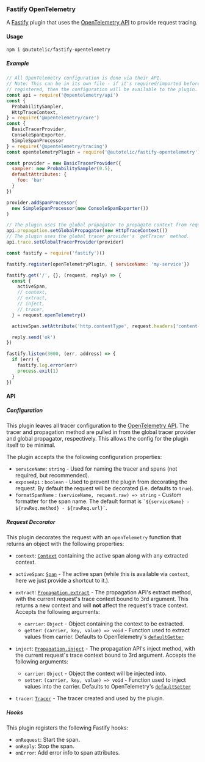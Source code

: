 ### Fastify OpenTelemetry

A [Fastify] plugin that uses the [OpenTelemetry API] to provide request tracing.

#### Usage
```sh
npm i @autotelic/fastify-opentelemetry
```

##### Example

```js
// All OpenTelemetry configuration is done via their API.
// Note: This can be in its own file - if it's required/imported before the plugin is
// registered, then the configuration will be available to the plugin.
const api = require('@opentelemetry/api')
const {
  ProbabilitySampler,
  HttpTraceContext,
} = require('@opentelemetry/core')
const {
  BasicTracerProvider,
  ConsoleSpanExporter,
  SimpleSpanProcessor
} = require('@opentelemetry/tracing')
const opentelemetryPlugin = require('@autotelic/fastify-opentelemetry')

const provider = new BasicTracerProvider({
  sampler: new ProbabilitySampler(0.5),
  defaultAttributes: {
    foo: 'bar'
  }
})

provider.addSpanProcessor(
  new SimpleSpanProcessor(new ConsoleSpanExporter())
)

// The plugin uses the global propagator to propagate context from request headers.
api.propagation.setGlobalPropagator(new HttpTraceContext())
// The plugin uses the global tracer provider's `getTracer` method.
api.trace.setGlobalTracerProvider(provider)

const fastify = require('fastify')()

fastify.register(openTelemetryPlugin, { serviceName: 'my-service'})

fastify.get('/', {}, (request, reply) => {
  const {
    activeSpan,
    // context,
    // extract,
    // inject,
    // tracer,
  } = request.openTelemetry()

  activeSpan.setAttribute('http.contentType', request.headers['content-type'])

  reply.send('ok')
})

fastify.listen(3000, (err, address) => {
  if (err) {
    fastify.log.error(err)
    process.exit(1)
  }
})
```

#### API

##### Configuration

This plugin leaves all tracer configuration to the [OpenTelemetry API]. The tracer and propagation method are pulled in from the global tracer provider and global propagator, respectively. This allows the config for the plugin itself to be minimal.

The plugin accepts the the following configuration properties:
  - `serviceName`: `string` - Used for naming the tracer and spans (not required, but recommended).
  - `exposeApi` : `boolean` - Used to prevent the plugin from decorating the request. By default the request will be decorated (i.e. defaults to `true`).
  - `formatSpanName` : `(serviceName, request.raw) => string` - Custom formatter for the span name. The default format is ``` `${serviceName} - ${rawReq.method} - ${rawReq.url}` ```.

##### Request Decorator

This plugin decorates the request with an `openTelemetry` function that returns an object with the following properties:
  - `context`: [`Context`] containing the active span along with any extracted context.

  - `activeSpan`: [`Span`] - The active span (while this is available via `context`, here we just provide a shortcut to it.).

  - `extract`: [`Propagation.extract`] - The propagation API's extract method, with the current request's trace context bound to 3rd argument. This returns a new context and will __not__ affect the request's trace context. Accepts the following arguments:

    - `carrier`: `Object` - Object containing the context to be extracted.
    - `getter`: `(carrier, key, value) => void` - Function used to extract values from carrier. Defaults to OpenTelemetry's [`defaultGetter`]

  - `inject`: [`Propagation.inject`] - The propagation API's inject method, with the current request's trace context bound to 3rd argument. Accepts the following arguments:

    - `carrier`: `Object` - Object the context will be injected into.
    - `setter`: `(carrier, key, value) => void` - Function used to inject values into the carrier. Defaults to OpenTelemetry's [`defaultSetter`]

  - `tracer`: [`Tracer`] - The tracer created and used by the plugin.

##### Hooks

This plugin registers the following Fastify hooks:

 - `onRequest`: Start the span.
 - `onReply`: Stop the span.
 - `onError`: Add error info to span attributes.

[Fastify]: https://fastify.io
[OpenTelemetry API]: https://github.com/open-telemetry/opentelemetry-js/tree/master/packages/opentelemetry-api
[`Context`]: https://github.com/open-telemetry/opentelemetry-js/blob/298b19ff17b7571cb691dc18872a6dba2960682e/packages/opentelemetry-context-base/src/context.ts#L16
[`Propagation.extract`]:https://github.com/open-telemetry/opentelemetry-js/blob/a557b04b57cb726b7a519181392749650958d305/packages/opentelemetry-api/src/api/propagation.ts#L92
[`Propagation.inject`]: https://github.com/open-telemetry/opentelemetry-js/blob/a557b04b57cb726b7a519181392749650958d305/packages/opentelemetry-api/src/api/propagation.ts#L77
[`Span`]: https://github.com/open-telemetry/opentelemetry-js/blob/5f059a56cc894a253b287b05c36cc8b0e5879c57/packages/opentelemetry-tracing/src/Span.ts#L33
[`Tracer`]: https://github.com/open-telemetry/opentelemetry-js/blob/a557b04b57cb726b7a519181392749650958d305/packages/opentelemetry-tracing/src/Tracer.ts#L38
[`defaultGetter`]: https://github.com/open-telemetry/opentelemetry-js/blob/a557b04b57cb726b7a519181392749650958d305/packages/opentelemetry-api/src/context/propagation/getter.ts#L29
[`defaultSetter`]: https://github.com/open-telemetry/opentelemetry-js/blob/a557b04b57cb726b7a519181392749650958d305/packages/opentelemetry-api/src/context/propagation/setter.ts#L29

